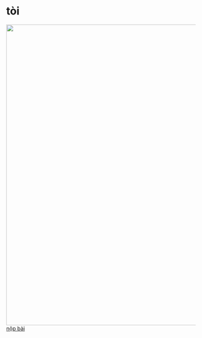 <h1>tòi</h1>
<!DOCTYPE html>
<html lang="en">
<head>
    <meta charset="UTF-8">
    <meta http-equiv="X-UA-Compatible" content="IE=edge">
    <meta name="viewport" content="width=device-width, initial-scale=1.0">

</head>
<body>
   <div class="pic"><img src="https://www.cambridge.org/elt/blog/wp-content/uploads/2019/07/Sad-Face-Emoji.png" alt="" width="800px"></div> 
 <a href="https://www.messenger.com/t/10000865060234" class="link">nộp bài</a>
  </body>
</html>

